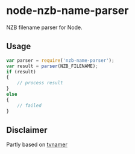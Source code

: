 node-nzb-name-parser
====================

NZB filename parser for Node.

Usage
-----

```javascript
var parser = require('nzb-name-parser');
var result = parser(NZB_FILENAME);
if (result)
{
    // process result
}
else
{
    // failed
}
```

Disclaimer
----------

Partly based on [tvnamer](https://github.com/dbr/tvnamer)
